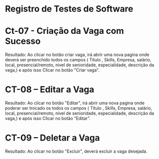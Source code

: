 # Registro de Testes de Software

# Ct-07 - Criação da Vaga com Sucesso

Resultado: Ao clicar no botão criar vaga, irá abrir uma nova pagina onde deverá ser preenchido todos  os campos ( Título , Skills, Empresa, salário, local, presencial/remoto, nível de senioridade, especialidade, descrição da vaga,) e após isso Clicar no botão "Criar vaga".


# CT-08 – Editar a Vaga

Resultado: Ao clicar no botão "Editar", irá abrir uma nova pagina onde poderar ser trocado os todos  os campos ( Título , Skills, Empresa, salário, local, presencial/remoto, nível de senioridade, especialidade, descrição da vaga,) e após isso Clicar no botão "Editar".


# CT-09 – Deletar a Vaga

Resultado: Ao clicar no botão "Excluir", deverá excluir a vaga desejada.
